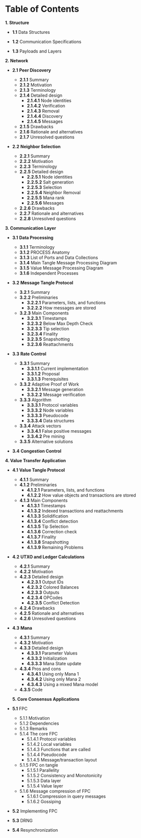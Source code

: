 # Table of Contents

**1. Structure**

-   **1.1**   Data Structures
    
-   **1.2** Communication Specifications
    
-   **1.3** Payloads and Layers

**2. Network** 
-  **2.1**  **Peer Discovery**
	- **2.1.1** Summary
	- **2.1.2** Motivation
	- **2.1.3** Terminology
	- **2.1.4** Detailed design
		- **2.1.4.1** Node identities
		- **2.1.4.2** Verification
		- **2.1.4.3** Removal
		- **2.1.4.4** Discovery
		- **2.1.4.5** Messages
	- **2.1.5** Drawbacks
	- **2.1.6** Rationale and alternatives
	- **2.1.7** Unresolved questions

-  **2.2** **Neighbor Selection**
	- **2.2.1** Summary
	- **2.2.2** Motivation
	- **2.2.3** Terminology
	- **2.2.5** Detailed design 
		- **2.2.5.1** Node identities
		- **2.2.5.2** Salt generation
		- **2.2.5.3** Selection
		- **2.2.5.4** Neighbor Removal
		- **2.2.5.5** Mana rank
		- **2.2.5.6** Messages
	- **2.2.6** Drawbacks
	- **2.2.7** Rationale and alternatives
	- **2.2.8** Unresolved questions
    
**3. Communication Layer** 

- **3.1** **Data Processing**
	- **3.1.1** Terminology 
	- **3.1.2** PROCESS Anatomy
	- **3.1.3** List of Ports and Data Collections
	- **3.1.4** Main Tangle Message Processing Diagram 
	- **3.1.5** Value Message Processing Diagram 
	- **3.1.6** Independent Processes

- **3.2**   **Message Tangle Protocol**
	- **3.2.1** Summary
	- **3.2.2** Preliminaries
		- **3.2.2.1** Parameters, lists, and functions
		- **3.2.2.2** How messages are stored
	- **3.2.3** Main Components
		- **3.2.3.1** Timestamps
		- **3.2.3.2** Below Max Depth Check 
		- **3.2.3.3** Tip selection
		- **3.2.3.4** Finality
		- **3.2.3.5** Snapshotting
		- **3.2.3.6** Reattachments

- **3.3** **Rate Control**
	- **3.3.1** Summary
		- **3.3.1.1** Current implementation
		- **3.3.1.2** Proposal
		- **3.3.1.3** Prerequisites
	- **3.3.2** Adaptive Proof of Work
		- **3.3.2.1** Message generation
		- **3.3.2.2** Message verification
	- **3.3.3** Algorithm
		 - **3.3.3.1** Protocol variables
		 - **3.3.3.2** Node variables
		 - **3.3.3.3** Pseudocode
		 - **3.3.3.4** Data structures
	- **3.3.4** Attack vectors
		- **3.3.4.1** False positive messages
		- **3.3.4.2** Pre mining
	- **3.3.5** Alternative solutions


- **3.4** **Congestion Control**
    

**4. Value Transfer Application**

- **4.1** **Value Tangle Protocol**
	- **4.1.1** Summary
	- **4.1.2** Preliminaries
		- **4.1.2.1** Parameters, lists, and functions
		- **4.1.2.2** How value objects and transactions are stored
	- **4.1.3** Main Components
		- **4.1.3.1** Timestamps
		- **4.1.3.2** Indexed transactions and reattachments
		- **4.1.3.3** Solidification
		- **4.1.3.4** Conflict detection 
		- **4.1.3.5** Tip Selection
		- **4.1.3.6** Correction check
		- **4.1.3.7** Finality
		- **4.1.3.8** Snapshotting
		- **4.1.3.9** Remaining Problems
    
- **4.2**  **UTXO and Ledger Calculations**
	- **4.2.1** Summary
	- **4.2.2** Motivation
	- **4.2.3** Detailed design
		- **4.2.3.1** Output IDs
		- **4.2.3.2** Colored Balances
		- **4.2.3.3** Outputs
		- **4.2.3.4** OPCodes
		- **4.2.3.5** Conflict Detection
	- **4.2.4** Drawbacks
	- **4.2.5** Rationale and alternatives
	- **4.2.6** Unresolved questions
    
-  **4.3** **Mana**
	- **4.3.1** Summary
	- **4.3.2** Motivation
	- **4.3.3** Detailed design
		- **4.3.3.1** Parameter Values
		- **4.3.3.2** Initialization
		- **4.3.3.3** Mana State update
	- **4.3.4** Pros and cons
		- **4.3.4.1** Using only Mana 1 
		- **4.3.4.2** Using only Mana 2
		- **4.3.4.3** Using a mixed Mana model
	- **4.3.5** Code
    
   **5. Core Consensus Applications**

- **5.1** FPC
	- 5.1.1 Motivation
	- 5.1.2 Dependencies
	- 5.1.3 Remarks
	- 5.1.4 The core FPC
		- 5.1.4.1 Protocol variables
		- 5.1.4.2 Local variables
		- 5.1.4.3 Functions that are called
		- 5.1.4.4 Pseudocode 
		- 5.1.4.5 Message/transaction layout
	- 5.1.5 FPC on tangle
		- 5.1.5.1 Parallelity
		- 5.1.5.2 Consistency and Monotonicity
		- 5.1.5.3 Data layer
		- 5.1.5.4 Value layer
	- 5.1.6 Message compression of FPC
		- 5.1.6.1 Compression in query messages
		- 5.1.6.2 Gossiping
   
- **5.2**  Implementing FPC

- **5.3** DRNG

- **5.4** Resynchronization
    

<!--stackedit_data:
eyJoaXN0b3J5IjpbLTE2MTIxNjYxMDMsLTYyNjYyMTAzNiw1OD
MzNjE2NTYsLTUwMDY0Mzk0MCwtNzI2ODE1Mzc3LC0xOTU0MDQw
OTI1LC0xMTgzNzA5MDEzLDEwNzE5Nzk2MF19
-->